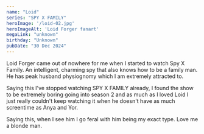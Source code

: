 ```yaml
---
name: "Loid"
series: "SPY X FAMILY"
heroImage: '/loid-02.jpg'
heroImageAlt: 'Loid Forger fanart'
megaLink: "unknown"
birthday: "Unknown"
pubDate: "30 Dec 2024"
---
```

Loid Forger came out of nowhere for me when I started to watch Spy X Family. An intelligent, charming spy that also knows how to be a family man. He has peak husband physiognomy which I am extremely attracted to.

Saying this I've stopped watching SPY X FAMILY already, I found the show to be extremely boring going into season 2 and as much as I loved Loid I just really couldn't keep watching it when he doesn't have as much screentime as Anya and Yor. 

Saying this, when I see him I go feral with him being my exact type. Love me a blonde man. 